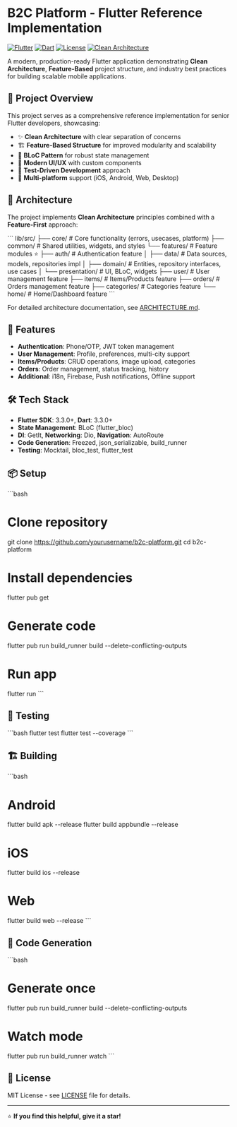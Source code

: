 # B2C Platform - Flutter Reference Implementation

[![Flutter](https://img.shields.io/badge/Flutter-3.3.0+-02569B?logo=flutter)](https://flutter.dev)
[![Dart](https://img.shields.io/badge/Dart-3.3.0+-0175C2?logo=dart)](https://dart.dev)
[![License](https://img.shields.io/badge/license-MIT-blue.svg)](LICENSE)
[![Clean Architecture](https://img.shields.io/badge/architecture-Clean-green.svg)](ARCHITECTURE.md)

A modern, production-ready Flutter application demonstrating **Clean Architecture**, **Feature-Based** project structure, and industry best practices for building scalable mobile applications.

## 🎯 Project Overview

This project serves as a comprehensive reference implementation for senior Flutter developers, showcasing:

- ✨ **Clean Architecture** with clear separation of concerns
- 🏗️ **Feature-Based Structure** for improved modularity and scalability
- 🔄 **BLoC Pattern** for robust state management
- 🎨 **Modern UI/UX** with custom components
- 🧪 **Test-Driven Development** approach
- 📱 **Multi-platform** support (iOS, Android, Web, Desktop)

## 📐 Architecture

The project implements **Clean Architecture** principles combined with a **Feature-First** approach:

\`\`\`
lib/src/
├── core/                    # Core functionality (errors, usecases, platform)
├── common/                  # Shared utilities, widgets, and styles
└── features/                # Feature modules ⭐
    ├── auth/               # Authentication feature
    │   ├── data/           # Data sources, models, repositories impl
    │   ├── domain/         # Entities, repository interfaces, use cases
    │   └── presentation/   # UI, BLoC, widgets
    ├── user/               # User management feature
    ├── items/              # Items/Products feature
    ├── orders/             # Orders management feature
    ├── categories/         # Categories feature
    └── home/               # Home/Dashboard feature
\`\`\`

For detailed architecture documentation, see [ARCHITECTURE.md](ARCHITECTURE.md).

## 🚀 Features

- **Authentication**: Phone/OTP, JWT token management
- **User Management**: Profile, preferences, multi-city support
- **Items/Products**: CRUD operations, image upload, categories
- **Orders**: Order management, status tracking, history
- **Additional**: i18n, Firebase, Push notifications, Offline support

## 🛠️ Tech Stack

- **Flutter SDK**: 3.3.0+, **Dart**: 3.3.0+
- **State Management**: BLoC (flutter_bloc)
- **DI**: GetIt, **Networking**: Dio, **Navigation**: AutoRoute
- **Code Generation**: Freezed, json_serializable, build_runner
- **Testing**: Mocktail, bloc_test, flutter_test

## 📦 Setup

\`\`\`bash
# Clone repository
git clone https://github.com/yourusername/b2c-platform.git
cd b2c-platform

# Install dependencies
flutter pub get

# Generate code
flutter pub run build_runner build --delete-conflicting-outputs

# Run app
flutter run
\`\`\`

## 🧪 Testing

\`\`\`bash
flutter test
flutter test --coverage
\`\`\`

## 🏗️ Building

\`\`\`bash
# Android
flutter build apk --release
flutter build appbundle --release

# iOS
flutter build ios --release

# Web
flutter build web --release
\`\`\`

## 📝 Code Generation

\`\`\`bash
# Generate once
flutter pub run build_runner build --delete-conflicting-outputs

# Watch mode
flutter pub run build_runner watch
\`\`\`


## 📄 License

MIT License - see [LICENSE](LICENSE) file for details.

---

⭐ **If you find this helpful, give it a star!**
